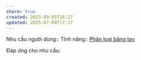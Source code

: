 ```yaml
---
share: true
created: 2023-09-05T16:17
updated: 2025-07-09T17:17
---
```

Nhu cầu người dùng::
Tính năng:: [Phân loại bằng tay](../../3%20T%C3%ADnh%20n%C4%83ng/C%C3%A1ch%20ph%C3%A2n%20lo%E1%BA%A1i/Ph%C3%A2n%20lo%E1%BA%A1i%20b%E1%BA%B1ng%20tay.md)

Đáp ứng cho nhu cầu:

